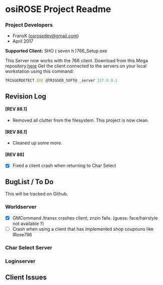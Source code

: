 osiROSE Project Readme
=========================
### Project Developers
- FransK  (osrosedev@gmail.com)
- April 2017

**Supported Client:** SHO ( seven h )766_Setup.exe


This Server now works with the 766 client. Download from this Mega repository.[here](https://mega.nz/#F!8AkG3TzJ!6eoMc65tHmF_d_6nAvf8ZA)
Get the client connected to the servers on your local workstation using this command:
```Javascript
TRIGGERDETECT.EXE @TRIGGER_SOFT@ _server 127.0.0.1
```
## Revision Log
#### [REV 88.1] 
* Removed all clutter from the filesystem. This project is now clean.
#### [REV 88.1]
* Cleaned up some more.
#### [REV 88]
-[x] Fixed a client crash when returning to Char Select	


## BugList / To Do 
This will be tracked on Github.

### Worldserver
- [x] GMCommand /transx crashes client; znzin fails. (guess: face/hairstyle not available ?)
- [ ] Crash when using a client that has implemented shop coupouns like lRose796 
 
### Char Select Server

### Loginserver



## Client Issues
